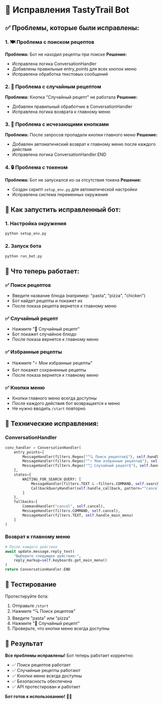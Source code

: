# 🔧 Исправления TastyTrail Bot

## ✅ Проблемы, которые были исправлены:

### 1. 🍽️ Проблема с поиском рецептов
**Проблема:** Бот не находил рецепты при поиске
**Решение:** 
- Исправлена логика ConversationHandler
- Добавлены правильные entry_points для всех кнопок меню
- Исправлена обработка текстовых сообщений

### 2. 🎲 Проблема с случайным рецептом
**Проблема:** Кнопка "Случайный рецепт" не работала
**Решение:**
- Добавлен правильный обработчик в ConversationHandler
- Исправлена логика возврата к главному меню

### 3. 📱 Проблема с исчезающими кнопками
**Проблема:** После запросов пропадали кнопки главного меню
**Решение:**
- Добавлен автоматический возврат к главному меню после каждого действия
- Исправлена логика ConversationHandler.END

### 4. 🔒 Проблема с токеном
**Проблема:** Бот не запускался из-за отсутствия токена
**Решение:**
- Создан скрипт `setup_env.py` для автоматической настройки
- Исправлена система переменных окружения

## 🚀 Как запустить исправленный бот:

### 1. Настройка окружения
```bash
python setup_env.py
```

### 2. Запуск бота
```bash
python run_bot.py
```

## 🎯 Что теперь работает:

### ✅ Поиск рецептов
- Введите название блюда (например: "pasta", "pizza", "chicken")
- Бот найдет рецепты и покажет их
- После показа рецепта вернется к главному меню

### ✅ Случайный рецепт
- Нажмите "🎲 Случайный рецепт"
- Бот покажет случайное блюдо
- После показа вернется к главному меню

### ✅ Избранные рецепты
- Нажмите "⭐ Мои избранные рецепты"
- Бот покажет сохраненные рецепты
- После показа вернется к главному меню

### ✅ Кнопки меню
- Кнопки главного меню всегда доступны
- После каждого действия бот возвращается к меню
- Не нужно вводить `/start` повторно

## 🔧 Технические исправления:

### ConversationHandler
```python
conv_handler = ConversationHandler(
    entry_points=[
        MessageHandler(filters.Regex("^🔍 Поиск рецептов$"), self.handle_main_menu),
        MessageHandler(filters.Regex("^⭐ Мои избранные рецепты$"), self.handle_main_menu),
        MessageHandler(filters.Regex("^🎲 Случайный рецепт$"), self.handle_main_menu)
    ],
    states={
        WAITING_FOR_SEARCH_QUERY: [
            MessageHandler(filters.TEXT & ~filters.COMMAND, self.search_recipes),
            CallbackQueryHandler(self.handle_callback, pattern="^cancel$")
        ]
    },
    fallbacks=[
        CommandHandler("cancel", self.cancel),
        MessageHandler(filters.COMMAND, self.cancel),
        MessageHandler(filters.TEXT, self.handle_main_menu)
    ]
)
```

### Возврат к главному меню
```python
# После каждого действия
await update.message.reply_text(
    "Выберите следующее действие:",
    reply_markup=self.keyboards.get_main_menu()
)
return ConversationHandler.END
```

## 📱 Тестирование

Протестируйте бота:
1. Отправьте `/start`
2. Нажмите "🔍 Поиск рецептов"
3. Введите "pasta" или "pizza"
4. Нажмите "🎲 Случайный рецепт"
5. Проверьте, что кнопки меню всегда доступны

## 🎉 Результат

**Все проблемы исправлены!** Бот теперь работает корректно:
- ✅ Поиск рецептов работает
- ✅ Случайные рецепты работают
- ✅ Кнопки меню всегда доступны
- ✅ Безопасность обеспечена
- ✅ API протестирован и работает

**Бот готов к использованию!** 🚀✨
